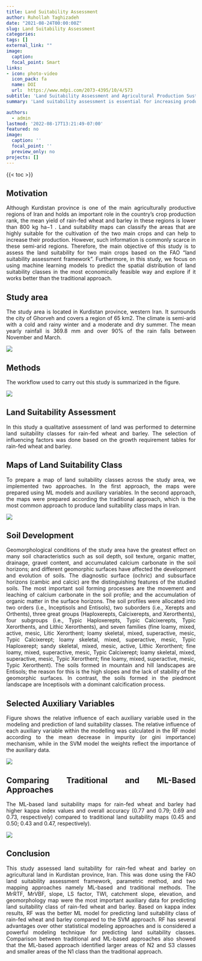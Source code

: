 ```yaml
---
title: Land Suitability Assessment
author: Ruhollah Taghizadeh
date: "2021-08-24T00:00:00Z"
slug: Land Suitability Assessment
categories: 
tags: []
external_link: ""
image:
  caption: 
  focal_point: Smart
links:
- icon: photo-video
  icon_pack: fa
  name: DOI
  url:  https://www.mdpi.com/2073-4395/10/4/573
subtitle: 'Land Suitability Assessment and Agricultural Production Sustainability Using Machine Learning Models'
summary: 'Land suitability assessment is essential for increasing production and planning a sustainable agricultural system, but such information is commonly scarce in the semi-arid regions of Iran. Therefore, our aim is to assess land suitability for two main crops (i.e., rain-fed wheat and barley) based on the Food and Agriculture Organization (FAO) “land suitability assessment framework” for agricultural land in Kurdistan province, Iran.'

authors: 
  - admin
lastmod: '2022-08-17T13:21:49-07:00'
featured: no
image:
  caption: ''
  focal_point: ''
  preview_only: no
projects: []
---
```

{{< toc >}} 

## Motivation
<style>
body {
text-align: justify}
</style>
Although Kurdistan province is one of the main agriculturally productive regions of Iran and holds an important role in the country’s crop production rank, the mean yield of rain-fed wheat and barley in these regions is lower than 800 kg ha−1 . Land suitability maps can classify the areas that are highly suitable for the cultivation of the two main crops and can help to increase their production. However, such information is commonly scarce in these semi-arid regions. Therefore, the main objective of this study is to assess the land suitability for two main crops based on the FAO “land suitability assessment framework”. Furthermore, in this study, we focus on using machine learning models to predict the spatial distribution of land suitability classes in the most economically feasible way and explore if it works better than the traditional approach.

## Study area

The study area is located in Kurdistan province, western Iran. It surrounds the city of Ghorveh and covers a region of 65 km2. The climate is semi-arid with a cold and rainy winter and a moderate and dry summer. The mean yearly rainfall is 369.8 mm and over 90% of the rain falls between November and March.

![](fig1.png)

## Methods

The workflow used to carry out this study is summarized in the figure. 

![](fig2.png)

## Land Suitability Assessment

In this study a qualitative assessment of land was performed to determine land suitability classes for rain-fed wheat and barley. The selection of influencing factors was done based on the growth requirement tables for rain-fed wheat and barley.

## Maps of Land Suitability Class

To prepare a map of land suitability classes across the study area, we implemented two approaches. In the first approach, the maps were prepared using ML models and auxiliary variables. In the second approach, the maps were prepared according the traditional approach, which is the most common approach to produce land suitability class maps in Iran.

![](fig3.png)

## Soil Development

Geomorphological conditions of the study area have the greatest effect on many soil characteristics such as soil depth, soil texture, organic matter, drainage, gravel content, and accumulated calcium carbonate in the soil horizons; and different geomorphic surfaces have affected the development and evolution of soils. The diagnostic surface (ochric) and subsurface horizons (cambic and calcic) are the distinguishing features of the studied soils. The most important soil forming processes are the movement and leaching of calcium carbonate in the soil profile; and the accumulation of organic matter in the surface horizons. The soil profiles were allocated into two orders (i.e., Inceptisols and Entisols), two suborders (i.e., Xerepts and Orthents), three great groups (Haploxerepts, Calcixerepts, and Xerorthents), four subgroups (i.e., Typic Haploxerepts, Typic Calcixerepts, Typic Xerorthents, and Lithic Xerorthents), and seven families (fine loamy, mixed, active, mesic, Litic Xerorthent; loamy skeletal, mixed, superactive, mesic, Typic Calcixerept; loamy skeletal, mixed, superactive, mesic, Typic Haploxerept; sandy skeletal, mixed, mesic, active, Lithic Xerorthent; fine loamy, mixed, superactive, mesic, Typic Calcixerept; loamy skeletal, mixed, superactive, mesic, Typic Xerorthent; fine loamy, mixed, superactive, mesic, Typic Xerorthent). The soils formed in mountain and hill landscapes are Entisols; the reason for this is the high slopes and the lack of stability of the geomorphic surfaces. In contrast, the soils formed in the piedmont landscape are Inceptisols with a dominant calcification process.

## Selected Auxiliary Variables

Figure shows the relative influence of each auxiliary variable used in the modeling and prediction of land suitability classes. The relative influence of each auxiliary variable within the modelling was calculated in the RF model according to the mean decrease in impurity (or gini importance) mechanism, while in the SVM model the weights reflect the importance of the auxiliary data. 

![](fig4.png)

## Comparing Traditional and ML-Based Approaches

The ML-based land suitability maps for rain-fed wheat and barley had higher kappa index values and overall accuracy (0.77 and 0.79; 0.69 and 0.73, respectively) compared to traditional land suitability maps (0.45 and 0.50; 0.43 and 0.47, respectively).

![](fig5.png)

## Conclusion

This study assessed land suitability for rain-fed wheat and barley on agricultural land in Kurdistan province, Iran. This was done using the FAO land suitability assessment framework, parametric method, and two mapping approaches namely ML-based and traditional methods. The MrRTF, MrVBF, slope, LS factor, TWI, catchment slope, elevation, and geomorphology map were the most important auxiliary data for predicting land suitability class of rain-fed wheat and barley. Based on kappa index results, RF was the better ML model for predicting land suitability class of rain-fed wheat and barley compared to the SVM approach. RF has several advantages over other statistical modeling approaches and is considered a powerful modeling technique for predicting land suitability classes. Comparison between traditional and ML-based approaches also showed that the ML-based approach identified larger areas of N2 and S3 classes and smaller areas of the N1 class than the traditional approach.
